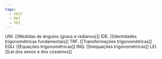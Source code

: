 ```yaml
---
tags:
  - VEST
  - MAT
  - TRI
---
```

UNI. [[Medidas de ângulos (graus e radianos)]]
IDE. [[Identidades trigonométricas fundamentais]]
TRF. [[Transformações trigonométricas]]
EQU. [[Equações trigonométricas]]
INQ. [[Inequações trigonométricas]]
LEI. [[Lei dos senos e dos cossenos]]